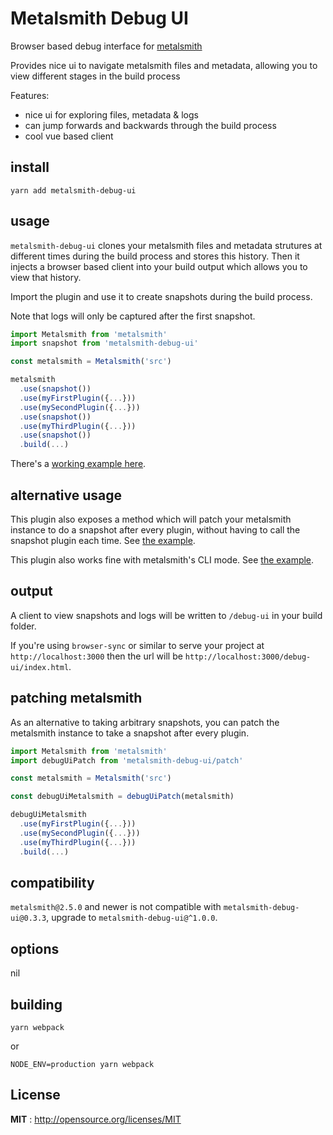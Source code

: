 # Metalsmith Debug UI

Browser based debug interface for [metalsmith](https://metalsmith.io)

Provides nice ui to navigate metalsmith files and metadata, allowing you to view different stages in the build process

Features:

 * nice ui for exploring files, metadata & logs
 * can jump forwards and backwards through the build process
 * cool vue based client

## install

`yarn add metalsmith-debug-ui`

## usage
`metalsmith-debug-ui` clones your metalsmith files and metadata strutures at
different times during the build process and stores this history. Then it
injects a browser based client into your build output which allows you to view
that history.

Import the plugin and use it to create snapshots during the build process.

Note that logs will only be captured after the first snapshot.

```javascript
import Metalsmith from 'metalsmith'
import snapshot from 'metalsmith-debug-ui'

const metalsmith = Metalsmith('src')

metalsmith
  .use(snapshot())
  .use(myFirstPlugin({...}))
  .use(mySecondPlugin({...}))
  .use(snapshot())
  .use(myThirdPlugin({...}))
  .use(snapshot())
  .build(...)
```

There's a [working example here](./examples/basic).

## alternative usage
This plugin also exposes a method which will patch your metalsmith instance to do a snapshot after every plugin, without having to call the snapshot plugin each time. See [the example](./examples/patched).

This plugin also works fine with metalsmith's CLI mode. See [the example](./examples/cli).

## output
A client to view snapshots and logs will be written to `/debug-ui` in your build folder.

If you're using `browser-sync` or similar to serve your project at `http://localhost:3000` then the url will be `http://localhost:3000/debug-ui/index.html`.

## patching metalsmith
As an alternative to taking arbitrary snapshots, you can patch the metalsmith instance to take a snapshot after every plugin.

```javascript
import Metalsmith from 'metalsmith'
import debugUiPatch from 'metalsmith-debug-ui/patch'

const metalsmith = Metalsmith('src')

const debugUiMetalsmith = debugUiPatch(metalsmith)

debugUiMetalsmith
  .use(myFirstPlugin({...}))
  .use(mySecondPlugin({...}))
  .use(myThirdPlugin({...}))
  .build(...)
```

## compatibility

`metalsmith@2.5.0` and newer is not compatible with `metalsmith-debug-ui@0.3.3`, upgrade
to `metalsmith-debug-ui@^1.0.0`.

## options

nil

## building

`yarn webpack`

or

`NODE_ENV=production yarn webpack`

## License

**MIT** : http://opensource.org/licenses/MIT
